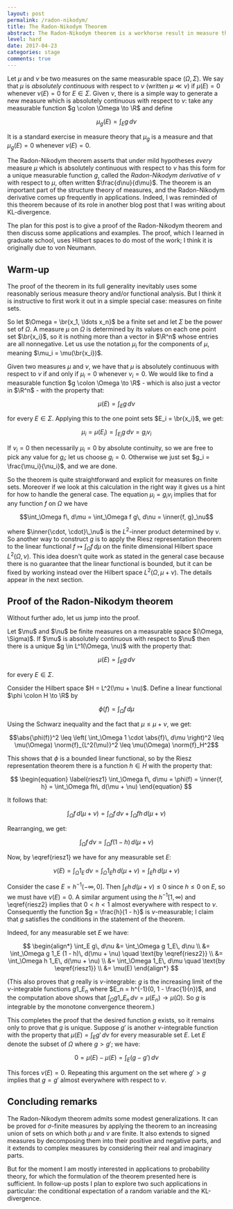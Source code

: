 ```yaml
---
layout: post
permalink: /radon-nikodym/
title: The Radon-Nikodym Theorem
abstract: The Radon-Nikodym theorem is a workhorse result in measure theory, with numerous applications to probability dynamics (such as the existence of conditional expectations and the existence of KL-divergence).  I will give a simple proof using Hilbert spaces.
level: hard
date: 2017-04-23
categories: stage
comments: true
---
```


Let $\mu$ and $\nu$ be two measures on the same measurable space $(\Omega, \Sigma)$.
We say that $\mu$ is *absolutely continuous* with respect to $\nu$ (written $\mu \ll \nu$) if $\mu(E) = 0$ whenever $\nu(E) = 0$ for $E \in \Sigma$.
Given $\nu$, there is a simple way to generate a new measure which is absolutely continuous with respect to $\nu$: take any measurable function $g \colon \Omega \to \R$ and define

$$\mu_g(E) = \int_E g\, d\nu$$

It is a standard exercise in measure theory that $\mu_g$ is a measure and that $\mu_g(E) = 0$ whenever $\nu(E) = 0$.

The Radon-Nikodym theorem asserts that under mild hypotheses *every* measure $\mu$ which is absolutely continuous with respect to $\nu$ has this form for a unique measurable function $g$, called the *Radon-Nikodym derivative* of $\nu$ with respect to $\mu$, often written $\frac{d\nu}{d\mu}$.
The theorem is an important part of the structure theory of measures, and the Radon-Nikodym derivative comes up frequently in applications.
Indeed, I was reminded of this theorem because of its role in another blog post that I was writing about KL-divergence.

The plan for this post is to give a proof of the Radon-Nikodym theorem and then discuss some applications and examples.
The proof, which I learned in graduate school, uses Hilbert spaces to do most of the work; I think it is originally due to von Neumann.

## Warm-up

The proof of the theorem in its full generality inevitably uses some reasonably serious measure theory and/or functional analysis.
But I think it is instructive to first work it out in a simple special case: measures on finite sets.

So let $\Omega = \br{x_1, \ldots x_n}$ be a finite set and let $\Sigma$ be the power set of $\Omega$.
A measure $\mu$ on $\Omega$ is determined by its values on each one point set $\br{x_i}$, so it is nothing more than a vector in $\R^n$ whose entries are all nonnegative.
Let us use the notation $\mu_i$ for the components of $\mu$, meaning $\mu_i = \mu(\br{x_i})$.

Given two measures $\mu$ and $\nu$, we have that $\mu$ is absolutely continuous with respect to $\nu$ if and only if $\mu_i = 0$ whenever $\nu_i = 0$.
We would like to find a measurable function $g \colon \Omega \to \R$ - which is also just a vector in $\R^n$ - with the property that:

$$\mu(E) = \int_E g\, d\nu$$

for every $E \in \Sigma$.
Applying this to the one point sets $E_i = \br{x_i}$, we get:

$$\mu_i = \mu(E_i) = \int_{E_i} g\, d\nu = g_i \nu_i$$

If $\nu_i = 0$ then necessarily $\mu_i = 0$ by absolute continuity, so we are free to pick any value for $g_i$; let us choose $g_i = 0$.
Otherwise we just set $g_i = \frac{\mu_i}{\nu_i}$, and we are done.

So the theorem is quite straightforward and explicit for measures on finite sets.
Moreover if we look at this calculation in the right way it gives us a hint for how to handle the general case.
The equation $\mu_i = g_i \nu_i$ implies that for any function $f$ on $\Omega$ we have

$$\int_\Omega f\, d\mu = \int_\Omega f g\, d\nu = \inner{f, g}_\nu$$

where $\inner{\cdot, \cdot}\_\nu$ is the $L^2$-inner product determined by $\nu$.
So another way to construct $g$ is to apply the Riesz representation theorem to the linear functional $f \mapsto \int_\Omega f\, d\mu$ on the finite dimensional Hilbert space $L^2(\Omega, \nu)$.
This idea doesn't quite work as stated in the general case because there is no guarantee that the linear functional is bounded, but it can be fixed by working instead over the Hilbert space $L^2(\Omega, \mu + \nu)$.
The details appear in the next section.

## Proof of the Radon-Nikodym theorem

Without further ado, let us jump into the proof.

<div class="theorem">
Let $\mu$ and $\nu$ be finite measures on a measurable space $(\Omega, \Sigma)$.
If $\mu$ is absolutely continuous with respect to $\nu$ then there is a unique $g \in L^1(\Omega, \nu)$ with the property that:

$$\mu(E) = \int_E g\, d\nu$$

for every $E \in \Sigma$.
</div>
<div class="proof">
Consider the Hilbert space $H = L^2(\mu + \nu)$.
Define a linear functional $\phi \colon H \to \R$ by

$$\phi(f) = \int_\Omega f\, d\mu$$

Using the Schwarz inequality and the fact that $\mu \leq \mu + \nu$, we get:

$$\abs{\phi(f)}^2 \leq \left( \int_\Omega 1 \cdot \abs{f}\, d\mu \right)^2 \leq \mu(\Omega) \norm{f}_{L^2(\mu)}^2 \leq \mu(\Omega) \norm{f}_H^2$$

This shows that $\phi$ is a bounded linear functional, so by the Riesz representation theorem there is a function $h \in H$ with the property that:

$$
\begin{equation} \label{riesz1}
\int_\Omega f\, d\mu = \phi(f) = \inner{f, h} = \int_\Omega fh\, d(\mu + \nu)
\end{equation}
$$

It follows that:

$$\int_\Omega f\, d(\mu + \nu) = \int_\Omega f\, d\nu + \int_\Omega fh\, d(\mu + \nu)$$

Rearranging, we get:

$$
\begin{equation} \label{riesz2}
\int_\Omega f\, d\nu = \int_\Omega f(1 - h)\, d(\mu + \nu)
\end{equation}
$$

Now, by \eqref{riesz1} we have for any measurable set $E$:

$$\nu(E) = \int_\Omega 1_E\, d\nu = \int_\Omega 1_E h\, d(\mu + \nu) = \int_E h\, d(\mu + \nu)$$

Consider the case $E = h^{-1}(-\infty, 0]$.
Then $\int_E h\, d(\mu + \nu) \leq 0$ since $h \leq 0$ on $E$, so we must have $\nu(E) = 0$.
A similar argument using the $h^{-1}[1, \infty)$ and \eqref{riesz2} implies that $0 < h < 1$ almost everywhere with respect to $\nu$.
Consequently the function $g = \frac{h}{1 - h}$ is $\nu$-measurable; I claim that $g$ satisfies the conditions in the statement of the theorem.

Indeed, for any measurable set $E$ we have:

$$
\begin{align*}
\int_E g\, d\nu &= \int_\Omega g 1_E\, d\nu \\
&= \int_\Omega g 1_E (1 - h)\, d(\mu + \nu) \quad \text{by \eqref{riesz2}} \\
&= \int_\Omega h 1_E\, d(\mu + \nu) \\
&= \int_\Omega 1_E\, d\mu \quad \text{by \eqref{riesz1}} \\
&= \mu(E)
\end{align*}
$$

(This also proves that $g$ really is $\nu$-integrable: $g$ is the increasing limit of the $\nu$-integrable functions $g 1\_{E_n}$ where $E_n = h^{-1}(0, 1 - \frac{1}{n})$, and the computation above shows that $\int_\Omega g 1\_{E_n}\, d\nu = \mu(E_n) \to \mu(\Omega)$.
So $g$ is integrable by the monotone convergence theorem.)

This completes the proof that the desired function $g$ exists, so it remains only to prove that $g$ is unique.
Suppose $g'$ is another $\nu$-integrable function with the property that $\mu(E) = \int_E g'\, d\nu$ for every measurable set $E$.
Let $E$ denote the subset of $\Omega$ where $g > g'$; we have:

$$0 = \mu(E) - \mu(E) = \int_E (g - g')\, d\nu$$

This forces $\nu(E) = 0$.
Repeating this argument on the set where $g' > g$ implies that $g =  g'$ almost everywhere with respect to $\nu$.
</div>

## Concluding remarks

The Radon-Nikodym theorem admits some modest generalizations.
It can be proved for $\sigma$-finite measures by applying the theorem to an increasing union of sets on which both $\mu$ and $\nu$ are finite.
It also extends to signed measures by decomposing them into their positive and negative parts, and it extends to complex measures by considering their real and imaginary parts.

But for the moment I am mostly interested in applications to probability theory, for which the formulation of the theorem presented here is sufficient.
In follow-up posts I plan to explore two such applications in particular: the conditional expectation of a random variable and the KL-divergence.

